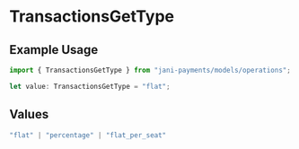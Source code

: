 # TransactionsGetType

## Example Usage

```typescript
import { TransactionsGetType } from "jani-payments/models/operations";

let value: TransactionsGetType = "flat";
```

## Values

```typescript
"flat" | "percentage" | "flat_per_seat"
```